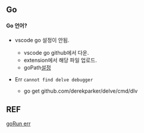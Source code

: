 ## Go

#### Go 언어?

* vscode go 설정이 안됨.
  * vscode go github에서 다운.
  * extension에서 해당 파일 업로드.
  * goPath[설정](http://blog.naver.com/PostView.nhn?blogId=pid011&logNo=220771635153&redirect=Dlog&widgetTypeCall=true)

* Err `cannot find delve debugger`
  * go get github.com/derekparker/delve/cmd/dlv





## REF

[goRun err](http://gaiserne.tistory.com/226)